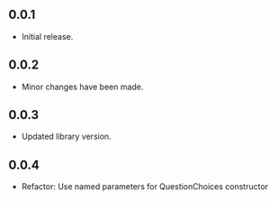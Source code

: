 ## 0.0.1

* Initial release.

## 0.0.2

* Minor changes have been made.

## 0.0.3

* Updated library version.

## 0.0.4

* Refactor: Use named parameters for QuestionChoices constructor
